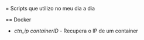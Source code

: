 = Scripts que utilizo no meu dia a dia

== Docker
 * *ctn_ip* _containerID_ - Recupera o IP de um container